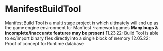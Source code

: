 # ManifestBuildTool
Manifest Build Tool is a multi stage project in which ultimately will end up as the game engine environment for Manfiest Framework games **Many bugs & incomplete/inaccurate features may be present**
11.23.22: Build Tool is able to ex/import binary files directly into a single block of memory
12.05.22: Proof of concept for Runtime database
